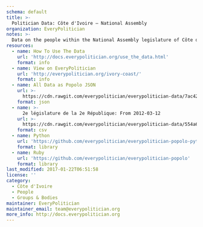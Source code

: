 ```yaml
---
schema: default
title: >-
  Politician Data: Côte d'Ivoire — National Assembly
organization: EveryPolitician
notes: >-
  Data on the people within the National Assembly legislature of Côte d'Ivoire.
resources:
  - name: How To Use The Data
    url: 'http://docs.everypolitician.org/use_the_data.html'
    format: info
  - name: View on EveryPolitician
    url: 'http://everypolitician.org/ivory-coast/'
    format: info
  - name: All Data as Popolo JSON
    url: >-
      https://cdn.rawgit.com/everypolitician/everypolitician-data/7ac4285afd74263617e71b23a059a0e8f3117428/data/Ivory_Coast/Assembly/ep-popolo-v1.0.json
    format: json
  - name: >-
      2e législature de la 2e République: From 2012-03-12
    url: >-
      https://cdn.rawgit.com/everypolitician/everypolitician-data/554a6cb306153130ac5558e4c015471d63e57cb7/data/Ivory_Coast/Assembly/term-2.2.csv
    format: csv
  - name: Python
    url: 'https://github.com/everypolitician/everypolitician-popolo-python'
    format: library
  - name: Ruby
    url: 'https://github.com/everypolitician/everypolitician-popolo'
    format: library
last_modified: 2017-01-22T06:51:58
license: ''
category:
  - Côte d'Ivoire
  - People
  - Groups & Bodies
maintainer: EveryPolitician
maintainer_email: team@everypolitician.org
more_info: http://docs.everypolitician.org
---
```

